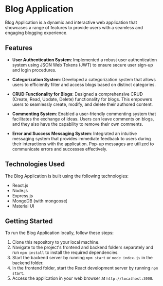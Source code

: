 # Blog Application

Blog Application is a dynamic and interactive web application that showcases a range of features to provide users with a seamless and engaging blogging experience.

## Features

- **User Authentication System**: Implemented a robust user authentication system using JSON Web Tokens (JWT) to ensure secure user sign-up and login procedures.

- **Categorization System**: Developed a categorization system that allows users to efficiently filter and access blogs based on distinct categories.

- **CRUD Functionality for Blogs**: Designed a comprehensive CRUD (Create, Read, Update, Delete) functionality for blogs. This empowers users to seamlessly create, modify, and delete their authored content.

- **Commenting System**: Enabled a user-friendly commenting system that facilitates the exchange of ideas. Users can leave comments on blogs, and they also have the capability to remove their own comments.

- **Error and Success Messaging System**: Integrated an intuitive messaging system that provides immediate feedback to users during their interactions with the application. Pop-up messages are utilized to communicate errors and successes effectively.

## Technologies Used

The Blog Application is built using the following technologies:

- React.js
- Node.js
- Express.js
- MongoDB (with mongoose)
- Material UI

## Getting Started

To run the Blog Application locally, follow these steps:

1. Clone this repository to your local machine.
2. Navigate to the project's frontend and backend folders separately and run `npm install` to install the required dependencies.
3. Start the backend server by running `npm start` or `node index.js` in the backend folder.
4. In the frontend folder, start the React development server by running `npm start`.
5. Access the application in your web browser at `http://localhost:3000`.
